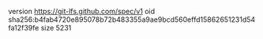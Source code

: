 version https://git-lfs.github.com/spec/v1
oid sha256:b4fab4720e895078b72b483355a9ae9bcd560effd15862651231d54fa12f39fe
size 5231
